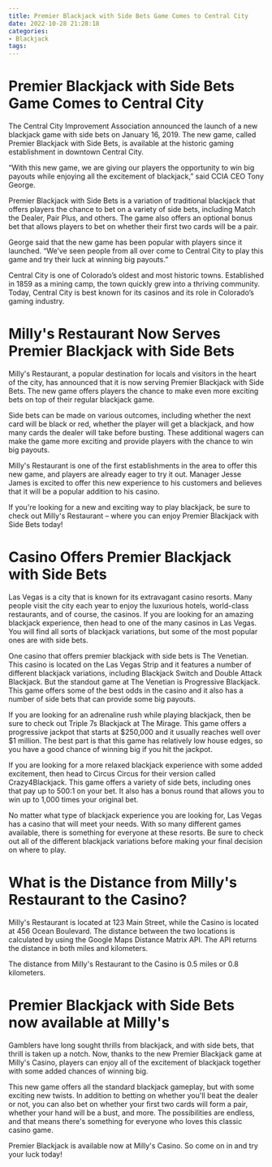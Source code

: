 ```yaml
---
title: Premier Blackjack with Side Bets Game Comes to Central City
date: 2022-10-28 21:28:18
categories:
- Blackjack
tags:
---
```



#  Premier Blackjack with Side Bets Game Comes to Central City

The Central City Improvement Association announced the launch of a new blackjack game with side bets on January 16, 2019. The new game, called Premier Blackjack with Side Bets, is available at the historic gaming establishment in downtown Central City.

“With this new game, we are giving our players the opportunity to win big payouts while enjoying all the excitement of blackjack,” said CCIA CEO Tony George.

Premier Blackjack with Side Bets is a variation of traditional blackjack that offers players the chance to bet on a variety of side bets, including Match the Dealer, Pair Plus, and others. The game also offers an optional bonus bet that allows players to bet on whether their first two cards will be a pair.

George said that the new game has been popular with players since it launched. “We’ve seen people from all over come to Central City to play this game and try their luck at winning big payouts.”

Central City is one of Colorado’s oldest and most historic towns. Established in 1859 as a mining camp, the town quickly grew into a thriving community. Today, Central City is best known for its casinos and its role in Colorado’s gaming industry.

#  Milly's Restaurant Now Serves Premier Blackjack with Side Bets

Milly's Restaurant, a popular destination for locals and visitors in the heart of the city, has announced that it is now serving Premier Blackjack with Side Bets. The new game offers players the chance to make even more exciting bets on top of their regular blackjack game.

Side bets can be made on various outcomes, including whether the next card will be black or red, whether the player will get a blackjack, and how many cards the dealer will take before busting. These additional wagers can make the game more exciting and provide players with the chance to win big payouts.

Milly's Restaurant is one of the first establishments in the area to offer this new game, and players are already eager to try it out. Manager Jesse James is excited to offer this new experience to his customers and believes that it will be a popular addition to his casino.

If you're looking for a new and exciting way to play blackjack, be sure to check out Milly's Restaurant – where you can enjoy Premier Blackjack with Side Bets today!

#  Casino Offers Premier Blackjack with Side Bets

Las Vegas is a city that is known for its extravagant casino resorts. Many people visit the city each year to enjoy the luxurious hotels, world-class restaurants, and of course, the casinos. If you are looking for an amazing blackjack experience, then head to one of the many casinos in Las Vegas. You will find all sorts of blackjack variations, but some of the most popular ones are with side bets.

One casino that offers premier blackjack with side bets is The Venetian. This casino is located on the Las Vegas Strip and it features a number of different blackjack variations, including Blackjack Switch and Double Attack Blackjack. But the standout game at The Venetian is Progressive Blackjack. This game offers some of the best odds in the casino and it also has a number of side bets that can provide some big payouts.

If you are looking for an adrenaline rush while playing blackjack, then be sure to check out Triple 7s Blackjack at The Mirage. This game offers a progressive jackpot that starts at $250,000 and it usually reaches well over $1 million. The best part is that this game has relatively low house edges, so you have a good chance of winning big if you hit the jackpot.

If you are looking for a more relaxed blackjack experience with some added excitement, then head to Circus Circus for their version called Crazy4Blackjack. This game offers a variety of side bets, including ones that pay up to 500:1 on your bet. It also has a bonus round that allows you to win up to 1,000 times your original bet.

No matter what type of blackjack experience you are looking for, Las Vegas has a casino that will meet your needs. With so many different games available, there is something for everyone at these resorts. Be sure to check out all of the different blackjack variations before making your final decision on where to play.

#  What is the Distance from Milly's Restaurant to the Casino?

Milly's Restaurant is located at 123 Main Street, while the Casino is located at 456 Ocean Boulevard. The distance between the two locations is calculated by using the Google Maps Distance Matrix API. The API returns the distance in both miles and kilometers.

The distance from Milly's Restaurant to the Casino is 0.5 miles or 0.8 kilometers.

#  Premier Blackjack with Side Bets now available at Milly's

Gamblers have long sought thrills from blackjack, and with side bets, that thrill is taken up a notch. Now, thanks to the new Premier Blackjack game at Milly's Casino, players can enjoy all of the excitement of blackjack together with some added chances of winning big.

This new game offers all the standard blackjack gameplay, but with some exciting new twists. In addition to betting on whether you'll beat the dealer or not, you can also bet on whether your first two cards will form a pair, whether your hand will be a bust, and more. The possibilities are endless, and that means there's something for everyone who loves this classic casino game.

Premier Blackjack is available now at Milly's Casino. So come on in and try your luck today!
